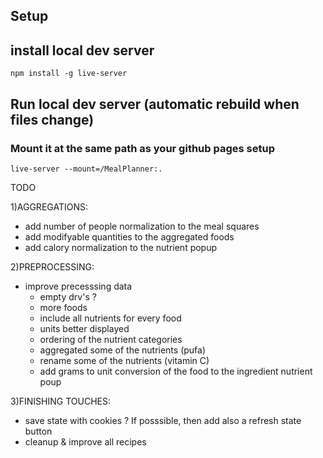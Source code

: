 
## Setup




## install local dev server

```
npm install -g live-server
```

## Run local dev server (automatic rebuild when files change)
### Mount it at the same path as your github pages setup
```
live-server --mount=/MealPlanner:.
```


TODO

1)AGGREGATIONS:
+ add number of people normalization to the meal squares
+ add modifyable quantities to the aggregated foods
+ add calory normalization to the nutrient popup


2)PREPROCESSING:
- improve precesssing data
    - empty drv's ?
    - more foods
    - include all nutrients for every food
    - units better displayed 
    - ordering of the nutrient categories
    - aggregated some of the nutrients (pufa)
    - rename some of the nutrients (vitamin C)
    - add grams to unit conversion of the food to the ingredient nutrient poup


3)FINISHING TOUCHES:
- save state with cookies ? If posssible, then add also a refresh state button
- cleanup & improve all recipes